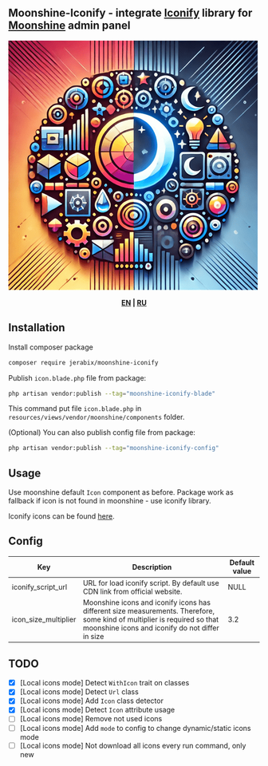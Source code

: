 ## Moonshine-Iconify - integrate [Iconify](https://iconify.design/) library for [Moonshine](https://github.com/moonshine-software/moonshine) admin panel

![logo](https://github.com/JeRabix/moonshine-iconify/raw/master/art/logo-new.png)

<p align="center">
<b>
    <a href="https://github.com/JeRabix/moonshine-iconify">EN</a> |
    <a href="https://github.com/JeRabix/moonshine-iconify/blob/master/README_RU.md">RU</a>
</b>
</p>

## Installation

Install composer package

```bash
composer require jerabix/moonshine-iconify
```

Publish `icon.blade.php` file from package:

```bash
php artisan vendor:publish --tag="moonshine-iconify-blade"
```

This command put file `icon.blade.php` in `resources/views/vendor/moonshine/components` folder.

(Optional) You can also publish config file from package:

```bash
php artisan vendor:publish --tag="moonshine-iconify-config"
```

## Usage

Use moonshine default `Icon` component as before.
Package work as fallback if icon is not found in moonshine - use iconify library.

Iconify icons can be found [here](https://icon-sets.iconify.design/).

## Config

| **Key**              | **Description**                                                                                                                                                             | **Default value** |
|----------------------|-----------------------------------------------------------------------------------------------------------------------------------------------------------------------------|-------------------|
| iconify_script_url   | URL for load iconify script. By default use CDN link from official website.                                                                                                 | NULL              |
| icon_size_multiplier | Moonshine icons and iconify icons has different size measurements. Therefore, some kind of multiplier is required so that moonshine icons and iconify do not differ in size | 3.2               |

## TODO

 - [x] [Local icons mode] Detect `WithIcon` trait on classes
 - [x] [Local icons mode] Detect `Url` class
 - [x] [Local icons mode] Add `Icon` class detector
 - [x] [Local icons mode] Detect `Icon` attribute usage
 - [ ] [Local icons mode] Remove not used icons
 - [ ] [Local icons mode] Add `mode` to config to change dynamic/static icons mode
 - [ ] [Local icons mode] Not download all icons every run command, only new
